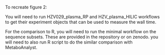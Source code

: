 To recreate figure 2:

You will need to run HZV029_plasma_RP and HZV_plasma_HILIC workflows to get their experiment objects that can be used to measure the wall time.

For the comparison to R, you will need to run the minimal workflow on the sequence subsets. These are provided in the repository or on zenodo. you will need to also run R script to do the similar comparison with MetaboAnalyst.